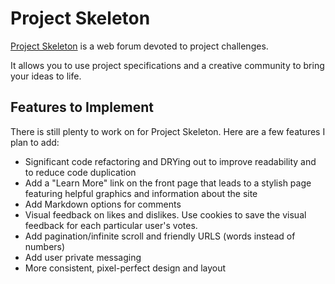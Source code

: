 # Project Skeleton
[Project Skeleton](http://www.projectskeleton.com) is a web forum devoted to project challenges.

It allows you to use project specifications and a creative community to bring your ideas to life.

## Features to Implement
There is still plenty to work on for Project Skeleton. Here are a few features I plan to add:

+ Significant code refactoring and DRYing out to improve readability and to reduce code duplication
+ Add a "Learn More" link on the front page that leads to a stylish page featuring helpful graphics and information about the site
+ Add Markdown options for comments
+ Visual feedback on likes and dislikes.
  Use cookies to save the visual feedback for each particular user's votes.
+ Add pagination/infinite scroll and friendly URLS (words instead of numbers)
+ Add user private messaging
+ More consistent, pixel-perfect design and layout
